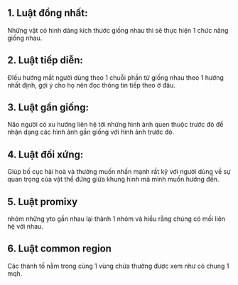 ## 1. Luật đồng nhất:

Những vật có hình dáng kích thước giống nhau thì sẽ thực hiện 1 chức năng giống nhau.

## 2. Luật tiếp diễn:

ĐIều hướng mắt người dùng theo 1 chuỗi phần tử giống nhau theo 1 hướng nhất định, gợi ý cho họ nên đọc thông tin tiếp theo ở đâu.

## 3. Luật gần giống:

Não người có xu hướng liên hệ tới những hình ảnh quen thuộc trước đó để nhận dạng các hình ảnh gần giống với hình ảnh trước đó.

## 4. Luật đối xứng:

Giúp bố cục hài hoà và thường muốn nhấn mạnh rất kỹ với người dùng về sự quan trọng của vật thể đứng giữa khung hình mà mình muốn hướng đến.

## 5. Luật promixy

nhóm những yto gần nhau lại thành 1 nhóm và hiểu rằng chúng có mối liên hệ với nhau.

## 6. Luật common region

Các thành tố nằm trong cùng 1 vùng chứa thường được xem như có chung 1 mqh.
